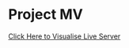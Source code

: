 # Project MV

<a href="https://atef-abrar-bhuyian.github.io/Project-MV/">Click Here to Visualise Live Server</a>

